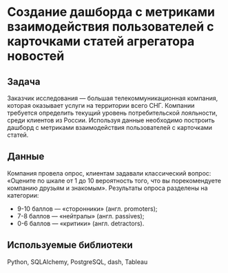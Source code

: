 # Создание дашборда с метриками взаимодействия пользователей с карточками статей агрегатора новостей
## Задача

Заказчик исследования — большая телекоммуникационная компания, которая оказывает услуги на территории всего СНГ. Компании требуется определить текущий уровень потребительской лояльности, среди клиентов из России. Используя данные необходимо построить дашборд с метриками взаимодействия пользователей с карточками статей.
## Данные
Компания провела опрос, клиентам задавали классический вопрос: «Оцените по шкале от 1 до 10 вероятность того, что вы порекомендуете компанию друзьям и знакомым».
Результаты опроса разделены на категории:

- 9-10 баллов — «cторонники» (англ. promoters);
- 7-8 баллов — «нейтралы» (англ. passives);
- 0-6 баллов — «критики» (англ. detractors).
## Используемые библиотеки
Python, SQLAlchemy, PostgreSQL, dash, Tableau

